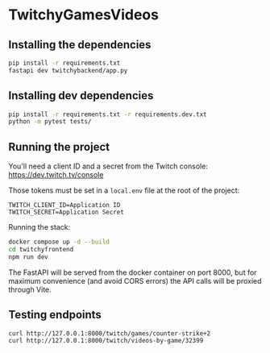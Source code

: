 # TwitchyGamesVideos

## Installing the dependencies

```bash
pip install -r requirements.txt
fastapi dev twitchybackend/app.py
```

## Installing dev dependencies

```bash
pip install -r requirements.txt -r requirements.dev.txt
python -m pytest tests/
```

## Running the project

You'll need a client ID and a secret from the Twitch console: https://dev.twitch.tv/console

Those tokens must be set in a `local.env` file at the root of the project:

```
TWITCH_CLIENT_ID=Application ID
TWITCH_SECRET=Application Secret
```

Running the stack:

```bash
docker compose up -d --build
cd twitchyfrontend
npm run dev
```

The FastAPI will be served from the docker container on port 8000, but for maximum convenience (and avoid CORS errors) the API calls will be proxied through Vite.

## Testing endpoints

```bash
curl http://127.0.0.1:8000/twitch/games/counter-strike+2
curl http://127.0.0.1:8000/twitch/videos-by-game/32399
```
